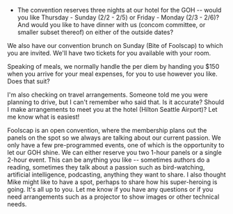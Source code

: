 - The convention reserves three nights at our hotel for the GOH -- would you like Thursday - Sunday (2/2 - 2/5) or Friday - Monday (2/3 - 2/6)? And would you like to have dinner with us (concom committee, or smaller subset thereof) on either of the outside dates? 

We also have our convention brunch on Sunday (Bite of Foolscap) to which you are invited. We'll have two tickets for you available with your room. 

Speaking of meals, we normally handle the per diem by handing you $150 when you arrive for your meal expenses, for you to use however you like. Does that suit?

I'm also checking on travel arrangements. Someone told me you were planning to drive, but I can't remember who said that. Is it accurate? Should I make arrangements to meet you at the hotel (Hilton Seattle Airport)? Let me know what is easiest!

Foolscap is an open convention, where the membership plans out the panels on the spot so we always are talking about our current passion.  We only have a few pre-programmed events, one of which is the opportunity to let our GOH shine. We can either reserve you two 1-hour panels or a single 2-hour event.  This can be anything you like -- sometimes authors do a reading, sometimes they talk about a passion such as bird-watching, artificial intelligence, podcasting, anything they want to share. I also thought Mike might like to have a spot, perhaps to share how his super-heroing is going. It's all up to you. Let me know if you have any questions or if you need arrangements such as a projector to show images or other technical needs.